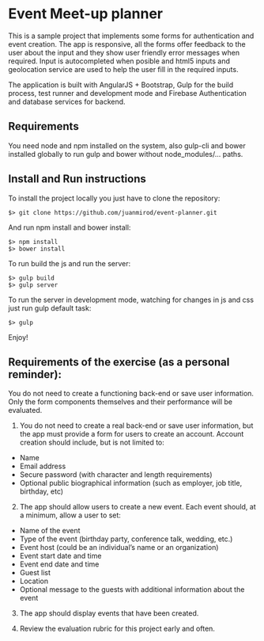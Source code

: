 # Event Meet-up planner

This is a sample project that implements some forms for authentication and event creation.
The app is responsive, all the forms offer feedback to the user about the input and they show
user friendly error messages when required. Input is autocompleted when posible and html5 inputs and geolocation
service are used to help the user fill in the required inputs.

The application is built with AngularJS + Bootstrap, Gulp for the build process, test runner and development mode
and Firebase Authentication and database services for backend. 

## Requirements

You need node and npm installed on the system, also gulp-cli and bower installed globally to run gulp and bower without node_modules/... paths.

## Install and Run instructions

To install the project locally you just have to clone the repository:

```
$> git clone https://github.com/juanmirod/event-planner.git
```

And run npm install and bower install:

```
$> npm install
$> bower install
```

To run build the js and run the server:

```
$> gulp build
$> gulp server
```

To run the server in development mode, watching for changes in js and css just run gulp default task:

```
$> gulp
```

Enjoy!

## Requirements of the exercise (as a personal reminder):

You do not need to create a functioning back-end or save user information. Only the form components themselves and their performance will be evaluated.

1) You do not need to create a real back-end or save user information, but the app must provide a form for users to create an account. Account creation should include, but is not limited to:

+ Name
+ Email address
+ Secure password (with character and length requirements)
+ Optional public biographical information (such as employer, job title, birthday, etc)

2) The app should allow users to create a new event. Each event should, at a minimum, allow a user to set:

+ Name of the event
+ Type of the event (birthday party, conference talk, wedding, etc.)
+ Event host (could be an individual’s name or an organization)
+ Event start date and time
+ Event end date and time
+ Guest list
+ Location
+ Optional message to the guests with additional information about the event

3) The app should display events that have been created.

4) Review the evaluation rubric for this project early and often.